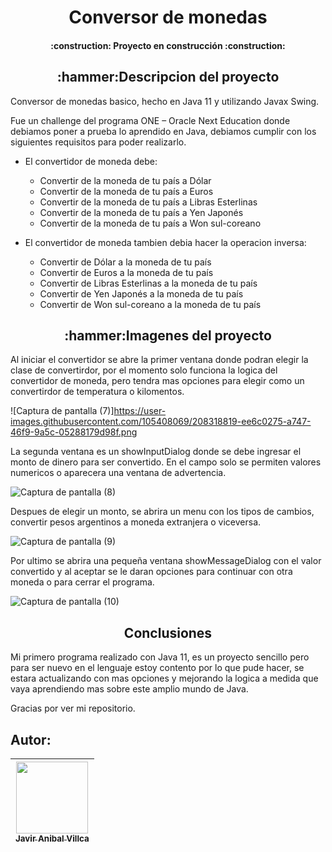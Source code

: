 <h1 align="center">Conversor de monedas</h1>

<h4 align="center"> :construction: Proyecto en construcción :construction:</h4>
  
  
<h2 align="center">:hammer:Descripcion del proyecto </h2>

Conversor de monedas basico, hecho en Java 11 y utilizando Javax Swing.</p>
 
Fue un challenge del programa ONE – Oracle Next Education donde debiamos poner a prueba lo aprendido en Java, debiamos cumplir con los siguientes requisitos para poder realizarlo.

- El convertidor de moneda debe:

   - Convertir de la moneda de tu país a Dólar
   - Convertir de la moneda de tu país  a Euros
   - Convertir de la moneda de tu país  a Libras Esterlinas
   - Convertir de la moneda de tu país  a Yen Japonés
   - Convertir de la moneda de tu país  a Won sul-coreano

- El convertidor de moneda tambien debia hacer la operacion inversa:

   - Convertir de Dólar a la moneda de tu país
   - Convertir de Euros a la moneda de tu país
   - Convertir de Libras Esterlinas a la moneda de tu país
   - Convertir de Yen Japonés a la moneda de tu país
   - Convertir de Won sul-coreano a la moneda de tu país


<h2 align="center">:hammer:Imagenes del proyecto </h2>


Al iniciar el convertidor se abre la primer ventana donde podran elegir la clase de convertirdor, por el momento solo funciona la logica del convertidor de moneda, pero tendra mas opciones para elegir como un convertirdor de temperatura o kilomentos.

![Captura de pantalla (7)]https://user-images.githubusercontent.com/105408069/208318819-ee6c0275-a747-46f9-9a5c-05288179d98f.png

La segunda ventana es un showInputDialog donde se debe ingresar el monto de dinero para ser convertido. En el campo solo se permiten valores numericos o aparecera una ventana de advertencia.

![Captura de pantalla (8)](https://user-images.githubusercontent.com/105408069/208318967-87f80c41-3239-438c-b2d1-ed457024c5a2.png)

Despues de elegir un monto, se abrira un menu con los tipos de cambios, convertir pesos argentinos a moneda extranjera o viceversa.

![Captura de pantalla (9)](https://user-images.githubusercontent.com/105408069/208319087-4896d8d8-18a1-4ee0-8710-bbca5eb3f7aa.png)

Por ultimo se abrira una pequeña ventana showMessageDialog con el valor convertido y al aceptar se le daran opciones para continuar con otra moneda o para cerrar el programa.

![Captura de pantalla (10)](https://user-images.githubusercontent.com/105408069/208319190-2f820111-c24c-45a0-b98f-e424b3279baa.png)


<h2 align="center"> Conclusiones</h2>

Mi primero programa realizado con Java 11, es un proyecto sencillo pero para ser nuevo en el lenguaje estoy contento por lo que pude hacer, se estara actualizando con mas opciones y mejorando la logica a medida que vaya aprendiendo mas sobre este amplio mundo de Java.

Gracias por ver mi repositorio.


## Autor:
| [<img src="https://avatars.githubusercontent.com/u/105408069?v=4" width=115><br><sub>Javir Anibal Villca</sub>](https://github.com/Javier104-dev)  |
| :---: |
